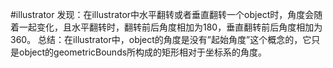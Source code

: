 #illustrator
发现：在illustrator中水平翻转或者垂直翻转一个object时，角度会随着一起变化，且水平翻转时，翻转前后角度相加为180，垂直翻转前后角度相加为360。
总结：在illustrator中，object的角度是没有”起始角度”这个概念的，它只是object的geometricBounds所构成的矩形相对于坐标系的角度。
